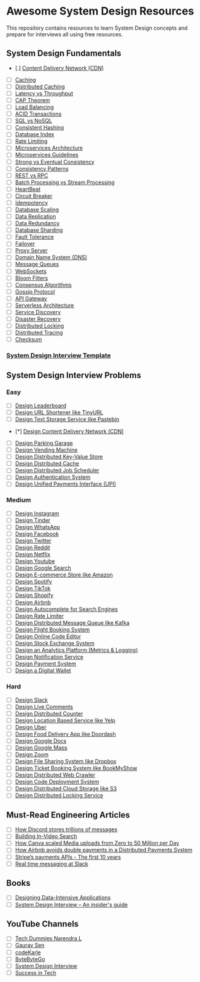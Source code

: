 # Awesome System Design Resources
This repository contains resources to learn System Design concepts and prepare for interviews all using free resources.

## System Design Fundamentals

- [.] [Content Delivery Network (CDN)](https://www.cloudflare.com/learning/cdn/what-is-a-cdn/)
- [ ] [Caching](https://medium.com/must-know-computer-science/system-design-caching-acbd1b02ca01)
- [ ] [Distributed Caching](https://redis.com/glossary/distributed-caching/)
- [ ] [Latency vs Throughput](https://aws.amazon.com/compare/the-difference-between-throughput-and-latency/)
- [ ] [CAP Theorem](https://www.bmc.com/blogs/cap-theorem/)
- [ ] [Load Balancing](https://aws.amazon.com/what-is/load-balancing/)
- [ ] [ACID Transactions](https://redis.com/glossary/acid-transactions/)
- [ ] [SQL vs NoSQL](https://www.integrate.io/blog/the-sql-vs-nosql-difference/)
- [ ] [Consistent Hashing](https://arpitbhayani.me/blogs/consistent-hashing/)
- [ ] [Database Index](https://www.progress.com/tutorials/odbc/using-indexes)
- [ ] [Rate Limiting](https://www.imperva.com/learn/application-security/rate-limiting/)
- [ ] [Microservices Architecture](https://medium.com/hashmapinc/the-what-why-and-how-of-a-microservices-architecture-4179579423a9)
- [ ] [Microservices Guidelines](https://newsletter.systemdesign.one/p/netflix-microservices)
- [ ] [Strong vs Eventual Consistency](https://hackernoon.com/eventual-vs-strong-consistency-in-distributed-databases-282fdad37cf7)
- [ ] [Consistency Patterns](https://systemdesign.one/consistency-patterns/)
- [ ] [REST vs RPC](https://aws.amazon.com/compare/the-difference-between-rpc-and-rest/)
- [ ] [Batch Processing vs Stream Processing](https://atlan.com/batch-processing-vs-stream-processing/)
- [ ] [HeartBeat](https://martinfowler.com/articles/patterns-of-distributed-systems/heartbeat.html)
- [ ] [Circuit Breaker](https://medium.com/geekculture/design-patterns-for-microservices-circuit-breaker-pattern-276249ffab33)
- [ ] [Idempotency](https://blog.dreamfactory.com/what-is-idempotency/)
- [ ] [Database Scaling](https://thenewstack.io/techniques-for-scaling-applications-with-a-database/)
- [ ] [Data Replication](https://redis.com/blog/what-is-data-replication/)
- [ ] [Data Redundancy](https://www.egnyte.com/guides/governance/data-redundancy)
- [ ] [Database Sharding](https://www.mongodb.com/features/database-sharding-explained#)
- [ ] [Fault Tolerance](https://www.cockroachlabs.com/blog/what-is-fault-tolerance/)
- [ ] [Failover](https://avinetworks.com/glossary/failover/)
- [ ] [Proxy Server](https://www.fortinet.com/resources/cyberglossary/proxy-server)
- [ ] [Domain Name System (DNS)](https://www.cloudflare.com/learning/dns/what-is-dns/)
- [ ] [Message Queues](https://medium.com/must-know-computer-science/system-design-message-queues-245612428a22)
- [ ] [WebSockets](https://www.pubnub.com/guides/websockets/)
- [ ] [Bloom Filters](https://www.enjoyalgorithms.com/blog/bloom-filter)
- [ ] [Consensus Algorithms](https://medium.com/@sourabhatta1819/consensus-in-distributed-system-ac79f8ba2b8c)
- [ ] [Gossip Protocol](http://highscalability.com/blog/2023/7/16/gossip-protocol-explained.html)
- [ ] [API Gateway](https://www.nginx.com/learn/api-gateway/)
- [ ] [Serverless Architecture](https://www.datadoghq.com/knowledge-center/serverless-architecture/)
- [ ] [Service Discovery](https://www.nginx.com/blog/service-discovery-in-a-microservices-architecture/)
- [ ] [Disaster Recovery](https://cloud.google.com/learn/what-is-disaster-recovery)
- [ ] [Distributed Locking](https://martin.kleppmann.com/2016/02/08/how-to-do-distributed-locking.html)
- [ ] [Distributed Tracing](https://www.dynatrace.com/news/blog/what-is-distributed-tracing/)
- [ ] [Checksum](https://www.lifewire.com/what-does-checksum-mean-2625825)

### [System Design Interview Template](interview-template.md)

## System Design Interview Problems
### Easy
- [ ] [Design Leaderboard](https://systemdesign.one/leaderboard-system-design/)
- [ ] [Design URL Shortener like TinyURL](https://www.youtube.com/watch?v=fMZMm_0ZhK4)
- [ ] [Design Text Storage Service like Pastebin](https://www.youtube.com/watch?v=josjRSBqEBI)
- [*] [Design Content Delivery Network (CDN)](https://www.youtube.com/watch?v=8zX0rue2Hic)
- [ ] [Design Parking Garage](https://www.youtube.com/watch?v=NtMvNh0WFVM)
- [ ] [Design Vending Machine](https://www.youtube.com/watch?v=D0kDMUgo27c)
- [ ] [Design Distributed Key-Value Store](https://www.youtube.com/watch?v=rnZmdmlR-2M)
- [ ] [Design Distributed Cache](https://www.youtube.com/watch?v=iuqZvajTOyA)
- [ ] [Design Distributed Job Scheduler](https://towardsdatascience.com/ace-the-system-design-interview-job-scheduling-system-b25693817950)
- [ ] [Design Authentication System](https://www.youtube.com/watch?v=uj_4vxm9u90)
- [ ] [Design Unified Payments Interface (UPI)](https://www.youtube.com/watch?v=QpLy0_c_RXk)
### Medium
- [ ] [Design Instagram](https://www.youtube.com/watch?v=VJpfO6KdyWE)
- [ ] [Design Tinder](https://www.youtube.com/watch?v=tndzLznxq40)
- [ ] [Design WhatsApp](https://www.youtube.com/watch?v=vvhC64hQZMk)
- [ ] [Design Facebook](https://www.youtube.com/watch?v=9-hjBGxuiEs)
- [ ] [Design Twitter](https://www.youtube.com/watch?v=wYk0xPP_P_8)
- [ ] [Design Reddit](https://www.youtube.com/watch?v=KYExYE_9nIY)
- [ ] [Design Netflix](https://www.youtube.com/watch?v=psQzyFfsUGU)
- [ ] [Design Youtube](https://www.youtube.com/watch?v=jPKTo1iGQiE)
- [ ] [Design Google Search](https://www.youtube.com/watch?v=CeGtqouT8eA)
- [ ] [Design E-commerce Store like Amazon](https://www.youtube.com/watch?v=EpASu_1dUdE)
- [ ] [Design Spotify](https://www.youtube.com/watch?v=_K-eupuDVEc)
- [ ] [Design TikTok](https://www.youtube.com/watch?v=Z-0g_aJL5Fw)
- [ ] [Design Shopify](https://www.youtube.com/watch?v=lEL4F_0J3l8)
- [ ] [Design Airbnb](https://www.youtube.com/watch?v=YyOXt2MEkv4)
- [ ] [Design Autocomplete for Search Engines](https://www.youtube.com/watch?v=us0qySiUsGU)
- [ ] [Design Rate Limiter](https://www.youtube.com/watch?v=mhUQe4BKZXs)
- [ ] [Design Distributed Message Queue like Kafka](https://www.youtube.com/watch?v=iJLL-KPqBpM)
- [ ] [Design Flight Booking System](https://www.youtube.com/watch?v=qsGcfVGvFSs)
- [ ] [Design Online Code Editor](https://www.youtube.com/watch?v=07jkn4jUtso)
- [ ] [Design Stock Exchange System](https://www.youtube.com/watch?v=dUMWMZmMsVE)
- [ ] [Design an Analytics Platform (Metrics & Logging)](https://www.youtube.com/watch?v=kIcq1_pBQSY)
- [ ] [Design Notification Service](https://www.youtube.com/watch?v=CUwt9_l0DOg)
- [ ] [Design Payment System](https://www.youtube.com/watch?v=olfaBgJrUBI)
- [ ] [Design a Digital Wallet](https://www.youtube.com/watch?v=MCKdixWBnco)
### Hard
- [ ] [Design Slack](https://systemdesign.one/slack-architecture/)
- [ ] [Design Live Comments](https://systemdesign.one/live-comment-system-design/)
- [ ] [Design Distributed Counter](https://systemdesign.one/distributed-counter-system-design/)
- [ ] [Design Location Based Service like Yelp](https://www.youtube.com/watch?v=M4lR_Va97cQ)
- [ ] [Design Uber](https://www.youtube.com/watch?v=umWABit-wbk)
- [ ] [Design Food Delivery App like Doordash](https://www.youtube.com/watch?v=iRhSAR3ldTw)
- [ ] [Design Google Docs](https://www.youtube.com/watch?v=2auwirNBvGg)
- [ ] [Design Google Maps](https://www.youtube.com/watch?v=jk3yvVfNvds)
- [ ] [Design Zoom](https://www.youtube.com/watch?v=G32ThJakeHk)
- [ ] [Design File Sharing System like Dropbox](https://www.youtube.com/watch?v=U0xTu6E2CT8)
- [ ] [Design Ticket Booking System like BookMyShow](https://www.youtube.com/watch?v=lBAwJgoO3Ek)
- [ ] [Design Distributed Web Crawler](https://www.youtube.com/watch?v=BKZxZwUgL3Y)
- [ ] [Design Code Deployment System](https://www.youtube.com/watch?v=q0KGYwNbf-0)
- [ ] [Design Distributed Cloud Storage like S3](https://www.youtube.com/watch?v=UmWtcgC96X8)
- [ ] [Design Distributed Locking Service](https://www.youtube.com/watch?v=v7x75aN9liM)

## Must-Read Engineering Articles
- [ ] [How Discord stores trillions of messages](https://discord.com/blog/how-discord-stores-trillions-of-messages)
- [ ] [Building In-Video Search](https://netflixtechblog.com/building-in-video-search-936766f0017c)
- [ ] [How Canva scaled Media uploads from Zero to 50 Million per Day](https://www.canva.dev/blog/engineering/from-zero-to-50-million-uploads-per-day-scaling-media-at-canva/)
- [ ] [How Airbnb avoids double payments in a Distributed Payments System](https://medium.com/airbnb-engineering/avoiding-double-payments-in-a-distributed-payments-system-2981f6b070bb)
- [ ] [Stripe’s payments APIs - The first 10 years](https://stripe.com/blog/payment-api-design)
- [ ] [Real time messaging at Slack](https://slack.engineering/real-time-messaging/)

## Books
- [ ] [Designing Data-Intensive Applications](https://www.amazon.com/Designing-Data-Intensive-Applications-Reliable-Maintainable/dp/B08VL1BLHB/)
- [ ] [System Design Interview – An insider's guide](https://www.amazon.com/System-Design-Interview-insiders-Second/dp/B08CMF2CQF/)

## YouTube Channels
- [ ] [Tech Dummies Narendra L](https://www.youtube.com/@TechDummiesNarendraL)
- [ ] [Gaurav Sen](https://www.youtube.com/@gkcs)
- [ ] [codeKarle](https://www.youtube.com/@codeKarle)
- [ ] [ByteByteGo](https://www.youtube.com/@ByteByteGo)
- [ ] [System Design Interview](https://www.youtube.com/@SystemDesignInterview)
- [ ] [Success in Tech](https://www.youtube.com/@SuccessinTech/videos)
